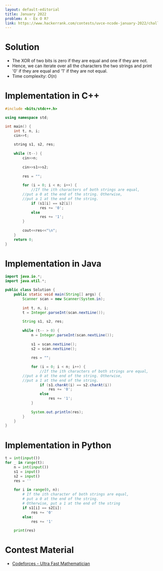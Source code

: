 ```yaml
---
layout: default-editorial
title: January 2022
problem: A - Ex O R?
link: https://www.hackerrank.com/contests/uvce-ncode-january-2022/challenges/a-ex-o-r
---
```

# Solution

- The XOR of two bits is zero if they are equal and one if they are not.
- Hence, we can iterate over all the characters the two strings and print '0' if they are equal and '1' if they are not equal.
- Time complexity: $O(n)$

$$$$

# Implementation in C++

```cpp
#include <bits/stdc++.h>

using namespace std;

int main() {
    int t, n, i;
    cin>>t;
    
    string s1, s2, res;
    
    while (t--) {
        cin>>n;
        
        cin>>s1>>s2;
        
        res = "";
        
        for (i = 0; i < n; i++) {
            //If the ith characters of both strings are equal,
	    //put a 0 at the end of the string. Otherwise,
	    //put a 1 at the end of the string.
            if (s1[i] == s2[i])
                res += '0';
            else
                res += '1';
        }
        
        cout<<res<<"\n";
    }
    return 0;
}
```

$$$$

# Implementation in Java

```java
import java.io.*;
import java.util.*;

public class Solution {
    public static void main(String[] args) {
        Scanner scan = new Scanner(System.in);
        
        int t, n, i;
        t = Integer.parseInt(scan.nextLine());
        
        String s1, s2, res;
        
        while (t-- > 0) {
            n = Integer.parseInt(scan.nextLine());
            
            s1 = scan.nextLine();
            s2 = scan.nextLine();
            
            res = "";
            
            for (i = 0; i < n; i++) {
                //If the ith characters of both strings are equal,
		//put a 0 at the end of the string. Otherwise,
		//put a 1 at the end of the string.
                if (s1.charAt(i) == s2.charAt(i))
                    res += '0';
                else
                    res += '1';
            }
            
            System.out.println(res);
        }
    }
}
```

$$$$

# Implementation in Python

```python
t = int(input())
for _ in range(t):
    n = int(input())
    s1 = input()
    s2 = input()
    res = ''
    
    for i in range(0, n):
        # If the ith character of both strings are equal,
        # put a 0 at the end of the string.
        # Otherwise, put a 1 at the end of the string
        if s1[i] == s2[i]:
            res += '0'
        else:
            res += '1'
            
    print(res)
```

$$$$

# Contest Material

- [Codeforces - Ultra Fast Mathematician](https://codeforces.com/contest/61/problem/A)
